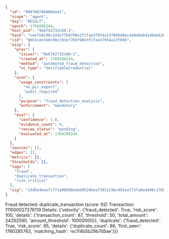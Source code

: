 ```json
{
  "id": "99970874b066da41",
  "scope": "agent",
  "key": "RESULT",
  "epoch": 1760288244,
  "host_pid": "9e6742732c60:1",
  "hash": "cee7e9c90c193e77b9798e3f1fae37954a13f0dbd0ec4e8e0ab41464e5263de4",
  "cid": "QmV1cee7e9c90c193e77b9798e3f1fae37954a13f0db",
  "aicp": {
    "prov": {
      "issuer": "9e6742732c60:1",
      "created_at": 1760288244,
      "method": "automated_fraud_detection",
      "vc_type": "VerifiableCredential"
    },
    "ucon": {
      "usage_constraints": [
        "no_pii_export",
        "audit_required"
      ],
      "purpose": "fraud_detection_analysis",
      "enforcement": "mandatory"
    },
    "eval": {
      "confidence": 1.0,
      "evidence_count": 0,
      "review_status": "pending",
      "evaluated_at": 1760288244
    }
  },
  "sources": [],
  "edges": [],
  "metrics": {},
  "thresholds": {},
  "tags": [
    "fraud",
    "duplicate_transaction",
    "risk_critical"
  ],
  "sig": "14d5e4eee7cf71a98958ee6d9524beaf3911c9bc492ea773fa6ed440c17bbea8"
}
```

Fraud detected: duplicate_transaction (score: 92)
Transaction: 111000027276119
Details: {'velocity': {'fraud_detected': True, 'risk_score': 100, 'details': {'transaction_count': 87, 'threshold': 50, 'total_amount': 24262560, 'amount_threshold': 10000000}}, 'duplicate': {'fraud_detected': True, 'risk_score': 85, 'details': {'duplicate_count': 86, 'first_seen': 1760285763, 'matching_hash': 'ec114b5b29b7d5ae'}}}